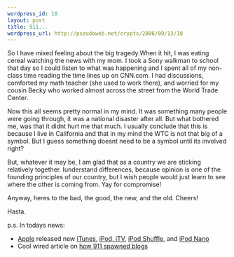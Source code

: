 ```yaml
--- 
wordpress_id: 18
layout: post
title: 911...
wordpress_url: http://pseudoweb.net/crypts/2006/09/13/18
---
```

So I have mixed feeling about the big tragedy.When it hit, I was eating cereal watching the news with my mom. I took a Sony walkman to school that day so I could listen to what was happening and I spent all of my non-class time reading the time lines up on CNN.com. I had discussions, comforted my math teacher (she used to work there), and worried for my cousin Becky who worked almost across the street from the World Trade Center.
<!--more-->
Now this all seems pretty normal in my mind. It was something many people were going through, it was a national disaster after all. But what bothered me, was that it didnt hurt me that much. I usually conclude that this is because I live in California and that in my mind the WTC is not that big of a symbol. But I guess something doesnt need to be a symbol until its involved right?

But, whatever it may be, I am glad that as a country we are sticking relatively together. Iunderstand differences, because opinion is one of the founding principles of our country, but I wish people would just learn to see where the other is coming from. Yay for compromise!

Anyway, heres to the bad, the good, the new, and the old. Cheers!

Hasta.

p.s. In todays news:
<ul>
	<li><a href="http://www.apple.com/">Apple</a> released new <a href="http://www.engadget.com/2006/09/12/itunes-7-with-itunes-movie-store-announced/">iTunes</a>, <a href="http://www.engadget.com/2006/09/12/hands-on-with-the-5-5g-ipod/">iPod</a>,<a href="http://www.engadget.com/2006/09/12/hands-on-with-the-apple-itv-prototype/"> iTV</a>, <a href="http://www.engadget.com/2006/09/12/hands-on-with-the-2g-ipod-shuffle/">iPod Shuffle</a>, and <a href="http://www.engadget.com/2006/09/12/hands-on-with-the-2g-ipod-nano-rainbow/">iPod Nano</a></li>
	<li>Cool wired article on <a href="http://www.wired.com/news/culture/media/0,71753-0.html?tw=rss.index">how 911 spawned blogs</a></li>
</ul>
